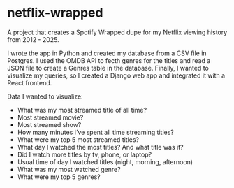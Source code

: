 # netflix-wrapped
A project that creates a Spotify Wrapped dupe for my Netflix viewing history from 2012 - 2025. 

I wrote the app in Python and created my database from a CSV file in Postgres. I used the OMDB API to fecth genres for the titles and read a JSON file to create a Genres table in the database. Finally, I wanted to visualize my queries, so I created a Django web app and integrated it with a React frontend. 


Data I wanted to visualize:
- What was my most streamed title of all time?
- Most streamed movie?
- Most streamed show?
- How many minutes I’ve spent all time streaming titles?
- What were my top 5 most streamed titles?
- What day I watched the most titles? And what title was it?
- Did I watch more titles by tv, phone, or laptop?
- Usual time of day I watched titles (night, morning, afternoon)
- What was my most watched genre?
- What were my top 5 genres?
